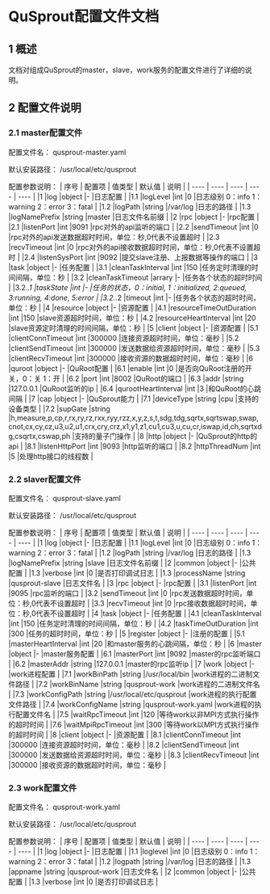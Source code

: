 # QuSprout配置文件文档
## 1 概述
文档对组成QuSprout的master，slave，work服务的配置文件进行了详细的说明。

## 2 配置文件说明
### 2.1 master配置文件
配置文件名：
qusprout-master.yaml

默认安装路径：
/usr/local/etc/qusprout

配置参数说明：
| 序号 | 配置项 | 值类型  | 默认值 | 说明 |
| ---- | ---- | ---- | ---- | ---- |
|1  |log  |object  |-  |日志配置  |
|1.1  |logLevel  |int  |0  |日志级别 0：info 1：warning 2：error 3：fatal  |
|1.2  |logPath  |string  |/var/log  |日志的路径  |
|1.3  |logNamePrefix  |string  |master  |日志文件名前缀  |
|2  |rpc  |object  |-  |rpc配置  |
|2.1  |listenPort  |int  |9091  |rpc对外的api监听的端口  |
|2.2  |sendTimeout  |int  |0  |rpc对外的api发送数据超时时间，单位：秒,0代表不设置超时  |
|2.3  |recvTimeout  |int  |0  |rpc对外的api接收数据超时时间，单位：秒,0代表不设置超时  |
|2.4  |listenSysPort  |int  |9092  |提交slave注册、上报数据等操作的端口  |
|3  |task  |object  |-  |任务配置  |
|3.1  |cleanTaskInterval  |int  |150  |任务定时清理的时间间隔，单位：秒  |
|3.2  |cleanTaskTimeout  |arrary  |-  |任务各个状态的超时时间  |
|3.2.*.1  |taskState  |int  |-  |任务的状态，0：initial, 1：initialized, 2:queued, 3:running, 4:done, 5:error  |
|3.2.*.2  |timeout  |int  |-  |任务各个状态的超时时间，单位：秒  |
|4  |resource  |object  |-  |资源配置  |
|4.1  |resourceTimeOutDuration  |int  |150  |slave资源超时时间，单位：秒  |
|4.2  |resourceHeartInterval  |int  |20  |slave资源定时清理的时间间隔，单位：秒  |
|5  |client  |object  |-  |资源配置  |
|5.1  |clientConnTimeout  |int  |300000  |连接资源超时时间，单位：毫秒  |
|5.2  |clientSendTimeout  |int  |300000  |发送数据给资源超时时间，单位：毫秒  |
|5.3  |clientRecvTimeout  |int  |300000  |接收资源的数据超时时间，单位：毫秒  |
|6  |quroot  |object  |-  |QuRoot配置  |
|6.1  |enable  |int  |0  |是否向QuRoot注册的开关，0：关 1：开  |
|6.2  |port  |int  |8002  |QuRoot的端口  |
|6.3  |addr  |string  |127.0.0.1  |QuRoot监听的ip  |
|6.4  |qurootHeartInterval  |int  |3  |和QuRoot的心跳间隔  |
|7  |cap  |object  |-  |QuSprout能力  |
|7.1  |deviceType  |string  |cpu  |支持的设备类型  |
|7.2  |supGate  |string  |h,measure,p,cp,r,rx,ry,rz,rxx,ryy,rzz,x,y,z,s,t,sdg,tdg,sqrtx,sqrtswap,swap,cnot,cx,cy,cz,u3,u2,u1,crx,cry,crz,x1,y1,z1,cu1,cu3,u,cu,cr,iswap,id,ch,sqrtxdg,csqrtx,cswap,ph  |支持的量子门操作  |
|8  |http  |object  |-  |QuSprout的http的api  |
|8.1  |listenHttpPort  |int  |9093  |http监听的端口  |
|8.2  |httpThreadNum  |int  |5  |处理http接口的线程数  |

### 2.2 slaver配置文件
配置文件名：
qusprout-slave.yaml

默认安装路径：
/usr/local/etc/qusprout

配置参数说明：
| 序号 | 配置项 | 值类型  | 默认值 | 说明 |
| ---- | ---- | ---- | ---- | ---- |
|1  |log  |object  |-  |日志配置  |
|1.1  |logLevel  |int  |0  |日志级别 0：info 1：warning 2：error 3：fatal  |
|1.2  |logPath  |string  |/var/log  |日志的路径  |
|1.3  |logNamePrefix  |string  |slave  |日志文件名前缀  |
|2  |common  |object  |-  |公共配置  |
|1.3  |verbose  |int  |0  |是否打印调试日志  |
|1.3  |processName  |string  |qusprout-slave  |日志文件名  |
|3  |rpc  |object  |-  |rpc配置  |
|3.1  |listenPort  |int  |9095  |rpc监听的端口  |
|3.2  |sendTimeout  |int  |0  |rpc发送数据超时时间，单位：秒,0代表不设置超时  |
|3.3  |recvTimeout  |int  |0  |rpc接收数据超时时间，单位：秒,0代表不设置超时  |
|4  |task  |object  |-  |任务配置  |
|4.1  |cleanTaskInterval  |int  |150  |任务定时清理的时间间隔，单位：秒  |
|4.2  |taskTimeOutDuration  |int  |300  |任务的超时时间，单位：秒  |
|5  |register  |object  |-  |注册的配置  |
|5.1  |masterHeartInterval  |int  |20  |和master服务的心跳间隔，单位：秒  |
|6  |master  |object  |-  |master服务配置  |
|6.1  |masterPort  |int  |9092  |master的rpc监听端口  |
|6.2  |masterAddr  |string  |127.0.0.1  |master的rpc监听ip  |
|7  |work  |object  |-  |work进程配置  |
|7.1  |workBinPath  |string  |/usr/local/bin |work进程的二进制文件路径  |
|7.2  |workBinName  |string  |qusprout-work  |work进程的二进制文件名  |
|7.3  |workConfigPath  |string  |/usr/local/etc/qusprout  |work进程的执行配置文件路径  |
|7.4  |workConfigName  |string  |qusprout-work.yaml  |work进程的执行配置文件名  |
|7.5  |waitRpcTimeout  |int  |120  |等待work以非MPI方式执行操作的超时时间  |
|7.6  |waitMpiRpcTimeout  |int  |300  |等待work以MPI方式执行操作的超时时间  |
|8  |client  |object  |-  |资源配置  |
|8.1  |clientConnTimeout  |int  |300000  |连接资源超时时间，单位：毫秒  |
|8.2  |clientSendTimeout  |int  |300000  |发送数据给资源超时时间，单位：毫秒  |
|8.3  |clientRecvTimeout  |int  |300000  |接收资源的数据超时时间，单位：毫秒  |


### 2.3 work配置文件
配置文件名：
qusprout-work.yaml

默认安装路径：
/usr/local/etc/qusprout

配置参数说明：
| 序号 | 配置项 | 值类型  | 默认值 | 说明 |
| ---- | ---- | ---- | ---- | ---- |
|1  |log  |object  |-  |日志配置  |
|1.1  |loglevel  |int  |0  |日志级别 0：info 1：warning 2：error 3：fatal  |
|1.2  |logpath  |string  |/var/log  |日志的路径  |
|1.3  |appname  |string  |qusprout-work  |日志文件名  |
|2  |common  |object  |-  |公共配置  |
|1.3  |verbose  |int  |0  |是否打印调试日志  |